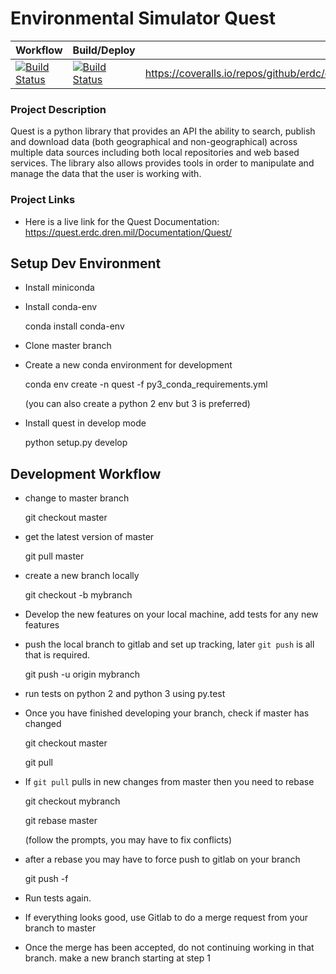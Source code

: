 # Environmental Simulator Quest

| Workflow | Build/Deploy | Test Coverage |
| -------- | ------------ | ------------- |
| [![Build Status](https://travis-ci.org/erdc/quest.svg?branch=master)](https://travis-ci.org/erdc/quest) | [![Build Status](https://ci.appveyor.com/api/projects/status/e20arxcfrcmb2ylm/branch/master?svg=true)](https://ci.appveyor.com/project/dharhas/quest) | https://coveralls.io/repos/github/erdc/quest/badge.svg)%5D(https://coveralls.io/github/erdc/quest) |

### Project Description
Quest is a python library that provides an API the ability to search, publish and download data (both geographical and non-geographical) across multiple data sources including both local repositories and web based services. The library also allows provides tools in order to manipulate and manage the data that the user is working with. 

### Project Links
- Here is a live link for the Quest Documentation: https://quest.erdc.dren.mil/Documentation/Quest/

## Setup Dev Environment

- Install miniconda
- Install conda-env

    conda install conda-env

- Clone master branch
- Create a new conda environment for development

    conda env create -n quest -f py3_conda_requirements.yml

    (you can also create a python 2 env but 3 is preferred)

- Install quest in develop mode

    python setup.py develop

## Development Workflow

- change to master branch

    git checkout master

- get the latest version of master

    git pull master

- create a new branch locally

    git checkout -b mybranch

- Develop the new features on your local machine, add tests for any new features
- push the local branch to gitlab and set up tracking, later `git push` is all that is required.

    git push -u origin mybranch

- run tests on python 2 and python 3 using py.test
- Once you have finished developing your branch, check if master has changed

    git checkout master

    git pull

- If `git pull` pulls in new changes from master then you need to rebase

    git checkout mybranch

    git rebase master

    (follow the prompts, you may have to fix conflicts)

- after a rebase you may have to force push to gitlab on your branch

    git push -f

- Run tests again.
- If everything looks good, use Gitlab to do a merge request from your branch to master
- Once the merge has been accepted, do not continuing working in that branch. make a new branch starting at step 1


